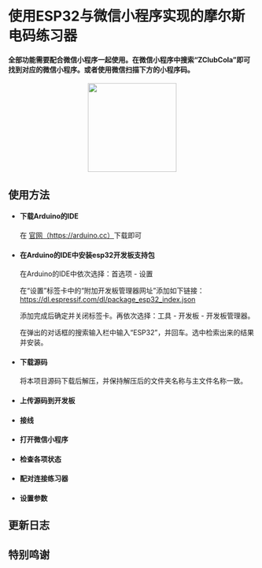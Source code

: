 # 使用ESP32与微信小程序实现的摩尔斯电码练习器
#### 全部功能需要配合微信小程序一起使用。在微信小程序中搜索“ZClubCola”即可找到对应的微信小程序。或者使用微信扫描下方的小程序码。

<div align=center> <img src = "https://tva1.sinaimg.cn/large/00831rSTgy1gcl8ate0vuj30by0bymz4.jpg" width="180px" />
</div>

## 使用方法
- #### 下载Arduino的IDE
	在 <a href = "https://arduino.cc" target = "__blank">官网（https://arduino.cc）</a>下载即可
- #### 在Arduino的IDE中安装esp32开发板支持包
	在Arduino的IDE中依次选择：首选项 - 设置 

	在“设置”标签卡中的“附加开发板管理器网址”添加如下链接：
	https://dl.espressif.com/dl/package_esp32_index.json

	添加完成后确定并关闭标签卡。再依次选择：工具 - 开发板 - 开发板管理器。

	在弹出的对话框的搜索输入栏中输入“ESP32”，并回车。选中检索出来的结果并安装。

- #### 下载源码
	将本项目源码下载后解压，并保持解压后的文件夹名称与主文件名称一致。

- #### 上传源码到开发板

- #### 接线

- #### 打开微信小程序

- #### 检查各项状态

- #### 配对连接练习器

- #### 设置参数





## 更新日志


## 特别鸣谢